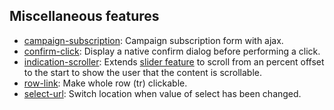 ## Miscellaneous features

* [campaign-subscription](campaign-subscription): Campaign subscription form with ajax.
* [confirm-click](confirm-click): Display a native confirm dialog before performing a click.
* [indication-scroller](indication-scroller): Extends [slider feature](https://github.com/Goldinteractive/feature-slider) to scroll from an percent offset to the start to show the user that the content is scrollable.
* [row-link](row-link): Make whole row (tr) clickable.
* [select-url](select-url): Switch location when value of select has been changed.
